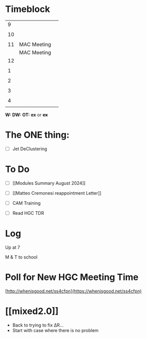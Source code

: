 # Timeblock

|     |             |     |
| --- | ----------- | --- |
| 9   |             |     |
|     |             |     |
| 10  |             |     |
|     |             |     |
| 11  | MAC Meeting |     |
|     | MAC Meeting |     |
| 12  |             |     |
|     |             |     |
| 1   |             |     |
|     |             |     |
| 2   |             |     |
|     |             |     |
| 3   |             |     |
|     |             |     |
| 4   |             |     |
|     |             |     |

**W:**
**DW:**
**OT:**
**ex** or **~~ex~~**

# The ONE thing: 
- [ ] Jet DeClustering


# To Do
- [ ] [[Modules Summary August 2024]]
- [ ] [[Matteo Cremonesi reappointment Letter]]
- [ ] CAM Training
- [ ] Read HGC TDR


# Log

Up at 7 

M & T to school

# Poll for New HGC Meeting Time
[http://whenisgood.net/ss4cfpn](https://whenisgood.net/ss4cfpn)

# [[mixed2.0]]
- Back to trying to fix ΔR...
- Start with case where there is no problem